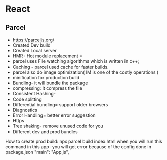 # React

## Parcel 
 -  https://parceljs.org/
 - Created Dev build
 - Created Local server
 - HMR : Hot module replacement = 
 - parcel uses File watching algorithms which is written in c++;
 - Caching - parcel used cache for faster builds.
 - parcel also do image optimization( IM is one of the costly operations )
 - minification for production build
 - Bundling- it will bundle the package
 - compressing: it compress the file
 - Consistent Hashing- 
 - Code splitting
 - Differential bundling= support older browsers
 - Diagnostics
 - Error Handling= better error suggestion
 - Https
 - Tree shaking- remove unused code for you
 - Different dev and prod bundles

 How to create prod build:
    npx parcel build index.html
    when you will run this command in this app- you will get error because of the config done in package.json "main": "App.js",